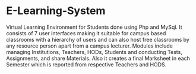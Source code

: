 # E-Learning-System
Virtual Learning Environment for Students done using Php and MySql. It consists of 7 user interfaces making it suitable for campus based classrooms with a hierarchy of users and can also host free classrooms by any resource person apart from a campus lecturer. Modules include managing Institutions, Teachers, HODs, Students and conducting Tests, Assignments, and share Materials. Also it creates a final Marksheet in each Semester which is reported from respective Teachers and HODS.
